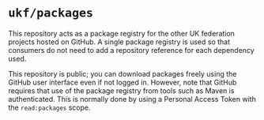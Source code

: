 # `ukf/packages`

This repository acts as a package registry for the other
UK federation projects hosted on GitHub. A single package
registry is used so that consumers do not need to add
a repository reference for each dependency used.

This repository is public; you can download packages freely
using the GitHub user interface even if not logged in.
However, note that GitHub requires that use of the package
registry from tools such as Maven is authenticated. This is
normally done by using a Personal Access Token with the
`read:packages` scope.
